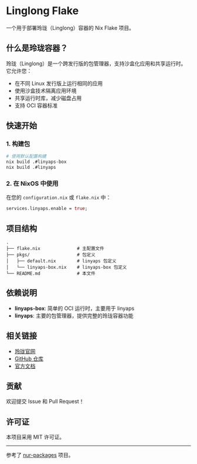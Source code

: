 # Linglong Flake

一个用于部署玲珑（Linglong）容器的 Nix Flake 项目。

## 什么是玲珑容器？

玲珑（Linglong）是一个跨发行版的包管理器，支持沙盒化应用和共享运行时。它允许您：

- 在不同 Linux 发行版上运行相同的应用
- 使用沙盒技术隔离应用环境
- 共享运行时库，减少磁盘占用
- 支持 OCI 容器标准

## 快速开始

### 1. 构建包

```bash
# 使用默认配置构建
nix build .#linyaps-box
nix build .#linyaps
```

### 2. 在 NixOS 中使用

在您的 `configuration.nix` 或 `flake.nix` 中：

```nix
services.linyaps.enable = true;
```

## 项目结构

```
.
├── flake.nix              # 主配置文件
├── pkgs/                  # 包定义
│   ├── default.nix        # linyaps 包定义
│   └── linyaps-box.nix    # linyaps-box 包定义
└── README.md              # 本文件
```

## 依赖说明

- **linyaps-box**: 简单的 OCI 运行时，主要用于 linyaps
- **linyaps**: 主要的包管理器，提供完整的玲珑容器功能

## 相关链接

- [玲珑官网](https://linglong.org.cn/)
- [GitHub 仓库](https://github.com/OpenAtom-Linyaps/linyaps)
- [官方文档](https://linglong.org.cn/docs/)

## 贡献

欢迎提交 Issue 和 Pull Request！

## 许可证

本项目采用 MIT 许可证。

---

参考了 [nur-packages](https://github.com/HHR2020/nur-packages) 项目。